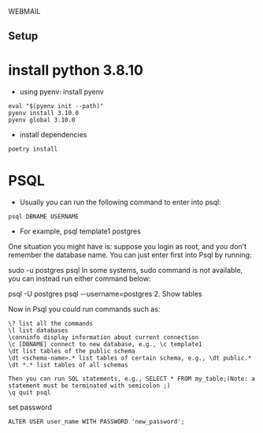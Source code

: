 WEBMAIL

## Setup
# install python 3.8.10
- using pyenv: install pyenv
``` 
eval "$(pyenv init --path)"
pyenv install 3.10.0
pyenv global 3.10.0
```
- install dependencies
```
poetry install
```

# PSQL
- Usually you can run the following command to enter into psql:

 ```psql DBNAME USERNAME```
- For example, psql template1 postgres

One situation you might have is: suppose you login as root, and you don't remember the database name. You can just enter first into Psql by running:

sudo -u postgres psql
In some systems, sudo command is not available, you can instead run either command below:

psql -U postgres
psql --username=postgres
2. Show tables

Now in Psql you could run commands such as:

```
\? list all the commands
\l list databases
\conninfo display information about current connection
\c [DBNAME] connect to new database, e.g., \c template1
\dt list tables of the public schema
\dt <schema-name>.* list tables of certain schema, e.g., \dt public.*
\dt *.* list tables of all schemas

Then you can run SQL statements, e.g., SELECT * FROM my_table;(Note: a statement must be terminated with semicolon ;)
\q quit psql

```

set password
```
ALTER USER user_name WITH PASSWORD 'new_password';

```
